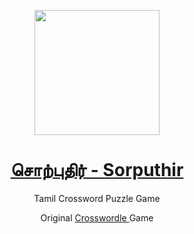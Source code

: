 <p align="center">
    <img src="https://omtamil.com/logo/sorputhir.png" width=200 height=200/>
</p>
<h1 align="center"> 
<a href="https://omtamil.com/sorputhir">  சொற்புதிர் - Sorputhir </a>
</h1>  
<p align=center>
Tamil Crossword Puzzle Game
    </a>
<p align=center>
Original <a href="https://crosswordle.mekoppe.com"> Crosswordle </a> Game
    </a>
</p>
